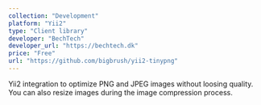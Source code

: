 ```yaml
---
collection: "Development"
platform: "Yii2"
type: "Client library"
developer: "BechTech"
developer_url: "https://bechtech.dk"
price: "Free"
url: "https://github.com/bigbrush/yii2-tinypng"
---
```


Yii2 integration to optimize PNG and JPEG images without loosing quality. You
can also resize images during the image compression process.
